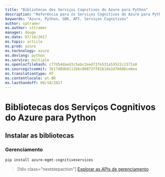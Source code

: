 ```yaml
---
title: "Bibliotecas dos Serviços Cognitivos do Azure para Python"
description: "Referência para os Serviços Cognitivos do Azure para Python"
keywords: "Azure, Python, SDK, API, Serviços Cognitivos"
author: sptramer
ms.author: sttramer
manager: douge
ms.date: 07/10/2017
ms.topic: article
ms.prod: azure
ms.technology: azure
ms.devlang: python
ms.service: multiple
ms.openlocfilehash: c77d54daed3c5ebc2eed73fe531a53522c2372a0
ms.sourcegitcommit: 3617d0db0111bbc00072ff8161de2d76606ce0ea
ms.translationtype: HT
ms.contentlocale: pt-BR
ms.lasthandoff: 08/18/2017
---
```

# <a name="azure-cognitive-services-libraries-for-python"></a>Bibliotecas dos Serviços Cognitivos do Azure para Python

## <a name="install-the-libraries"></a>Instalar as bibliotecas


### <a name="management"></a>Gerenciamento

```bash
pip install azure-mgmt-cognitiveservices
```
> [!div class="nextstepaction"]
> [Explorar as APIs de gerenciamento](/python/api/overview/azure/cognitiveservices/managementlibrary)
